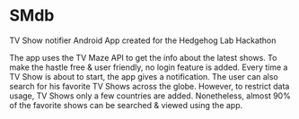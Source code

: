 # SMdb
TV Show notifier Android App created for the Hedgehog Lab Hackathon 

The app uses the TV Maze API to get the info about the latest shows. To make the hastle free & user friendly, no login feature is added. 
Every time a TV Show is about to start, the app gives a notification. The user can also search for his favorite TV Shows across the globe.
However, to restrict data usage, TV Shows only a few countries are added. Nonetheless, almost 90% of the favorite shows can be searched & 
viewed using the app.
